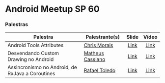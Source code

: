 # Android Meetup SP 60

### Palestras

Palestra | Palestrante(s) | Slide | Vídeo
-------- | -------------- |:-----:|:-----:
Android Tools Attributes | [Chris Morais](https://twitter.com/@ChrisCirce) | [Link](https://docs.google.com/presentation/d/13HbGWz1-I_Efx5Xf4V-RppI91hlJP1KgXT8ZcfoLz4Q/edit?ts=5b6b30c9) | [Link](https://www.youtube.com/watch?v=xANW4P6RdHY)
Desvendando Custom Drawing no Android | [Matheus Cassiano](https://twitter.com/@mcassiano) | [Link](https://speakerdeck.com/mcassiano/desvendando-canvas-drawing) | [Link](https://www.youtube.com/watch?v=sFMGjR-SF88)
Assincronismo no Android, de RxJava a Coroutines | [Rafael Toledo](https://twitter.com/@_rafaeltoledo) | [Link](https://speakerdeck.com/rafaeltoledo/android-assincrono) | [Link](https://www.youtube.com/watch?v=P3DO1MRN89M) 

